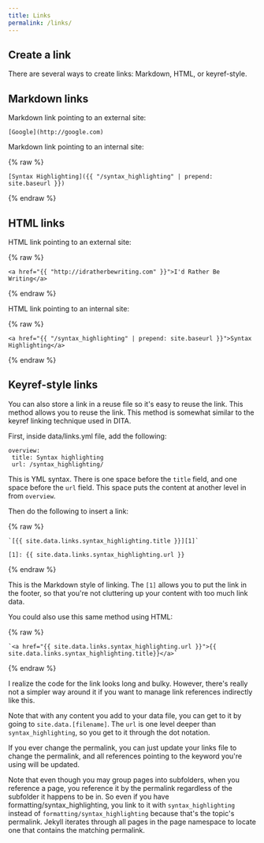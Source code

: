 ```yaml
---
title: Links
permalink: /links/
---
```


## Create a link

There are several ways to create links: Markdown, HTML, or keyref-style.

## Markdown links

Markdown link pointing to an external site:

```
[Google](http://google.com)
```
Markdown link pointing to an internal site:

{% raw %}

```
[Syntax Highlighting]({{ "/syntax_highlighting" | prepend: site.baseurl }})
```
{% endraw %}

## HTML links

HTML link pointing to an external site:

{% raw %}
```
<a href="{{ "http://idratherbewriting.com" }}">I'd Rather Be Writing</a>
```
{% endraw %}

HTML link pointing to an internal site:

{% raw %}
```
<a href="{{ "/syntax_highlighting" | prepend: site.baseurl }}">Syntax Highlighting</a>
```
{% endraw %}

## Keyref-style links

You can also store a link in a reuse file so it's easy to reuse the link. This method allows you to reuse the link. This method is somewhat similar to the keyref linking technique used in DITA.

First, inside data/links.yml file, add the following:
    
```
overview:
 title: Syntax highlighting
 url: /syntax_highlighting/
```
This is YML syntax. There is one space before the `title` field, and one space before the `url` field. This space puts the content at another level in from `overview`.
    
Then do the following to insert a link: 

{% raw %}
```
`[{{ site.data.links.syntax_highlighting.title }}][1]`

[1]: {{ site.data.links.syntax_highlighting.url }}
```
{% endraw %} 

This is the Markdown style of linking. The `[1]` allows you to put the link in the footer, so that you're not cluttering up your content with too much link data.

You could also use this same method using HTML: 

{% raw %}
```
`<a href="{{ site.data.links.syntax_highlighting.url }}">{{ site.data.links.syntax_highlighting.title}}</a>`
```
{% endraw %} 

I realize the code for the link looks long and bulky. However, there's really not a simpler way around it if you want to manage link references indirectly like this. 

Note that with any content you add to your data file, you can get to it by going to `site.data.[filename]`. The `url` is one level deeper than `syntax_highlighting`, so you get to it through the dot notation. 

If you ever change the permalink, you can just update your links file to change the permalink, and all references pointing to the keyword you're using will be updated. 

Note that even though you may group pages into subfolders, when you reference a page, you reference it by the permalink regardless of the subfolder it happens to be in. So even if you have formatting/syntax_highlighting, you link to it with `syntax_highlighting` instead of `formatting/syntax_highlighting` because that's the topic's permalink. Jekyll iterates through all pages in the page namespace to locate one that contains the matching permalink. 
